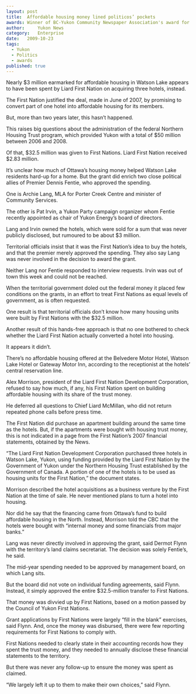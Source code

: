 ```yaml
---
layout:	post
title:	Affordable housing money lined politicos’ pockets
awards: Winner of BC-Yukon Community Newspaper Association's award for outstanding reporter initiative
author:     Yukon News
category:	Enterprise
date:	2009-10-23
tags: 
  - Yukon
  - Politics
  - awards
published: true
---
```


Nearly $3 million earmarked for affordable housing in Watson Lake appears to have been spent by Liard First Nation on acquiring three hotels, instead.

The First Nation justified the deal, made in June of 2007, by promising to convert part of one hotel into affordable housing for its members.

But, more than two years later, this hasn’t happened. 

This raises big questions about the administration of the federal Northern Housing Trust program, which provided Yukon with a total of $50 million between 2006 and 2008. <!-- BREAK -->

Of that, $32.5 million was given to First Nations. Liard First Nation received $2.83 million.

It’s unclear how much of Ottawa’s housing money helped Watson Lake residents hard-up for a home. But the grant did enrich two close political allies of Premier Dennis Fentie, who approved the spending.

One is Archie Lang, MLA for Porter Creek Centre and minister of Community Services.

The other is Pat Irvin, a Yukon Party campaign organizer whom Fentie recently appointed as chair of Yukon Energy’s board of directors.

Lang and Irvin owned the hotels, which were sold for a sum that was never publicly disclosed, but rumoured to be about $3 million.

Territorial officials insist that it was the First Nation’s idea to buy the hotels, and that the premier merely approved the spending. They also say Lang was never involved in the decision to award the grant.

Neither Lang nor Fentie responded to interview requests. Irvin was out of town this week and could not be reached.

When the territorial government doled out the federal money it placed few conditions on the grants, in an effort to treat First Nations as equal levels of government, as is often requested.

One result is that territorial officials don’t know how many housing units were built by First Nations with the $32.5 million.

Another result of this hands-free approach is that no one bothered to check whether the Liard First Nation actually converted a hotel into housing.

It appears it didn’t.

There’s no affordable housing offered at the Belvedere Motor Hotel, Watson Lake Hotel or Gateway Motor Inn, according to the receptionist at the hotels’ central reservation line.

Alex Morrison, president of the Liard First Nation Development Corporation, refused to say how much, if any, his First Nation spent on building affordable housing with its share of the trust money.

He deferred all questions to Chief Liard McMillan, who did not return repeated phone calls before press time.

The First Nation did purchase an apartment building around the same time as the hotels. But, if the apartments were bought with housing trust money, this is not indicated in a page from the First Nation’s 2007 financial statements, obtained by the News.

“The Liard First Nation Development Corporation purchased three hotels in Watson Lake, Yukon, using funding provided by the Liard First Nation by the Government of Yukon under the Northern Housing Trust established by the Government of Canada. A portion of one of the hotels is to be used as housing units for the First Nation,” the document states.

Morrison described the hotel acquisitions as a business venture by the First Nation at the time of sale. He never mentioned plans to turn a hotel into housing.

Nor did he say that the financing came from Ottawa’s fund to build affordable housing in the North. Instead, Morrison told the CBC that the hotels were bought with “internal money and some financials from major banks.”

Lang was never directly involved in approving the grant, said Dermot Flynn with the territory’s land claims secretariat. The decision was solely Fentie’s, he said.

The mid-year spending needed to be approved by management board, on which Lang sits.

But the board did not vote on individual funding agreements, said Flynn. Instead, it simply approved the entire $32.5-million transfer to First Nations.

That money was divvied up by First Nations, based on a motion passed by the Council of Yukon First Nations.

Grant applications by First Nations were largely “fill in the blank” exercises, said Flynn. And, once the money was disbursed, there were few reporting requirements for First Nations to comply with.

First Nations needed to clearly state in their accounting records how they spent the trust money, and they needed to annually disclose these financial statements to the territory.

But there was never any follow-up to ensure the money was spent as claimed.

“We largely left it up to them to make their own choices,” said Flynn.